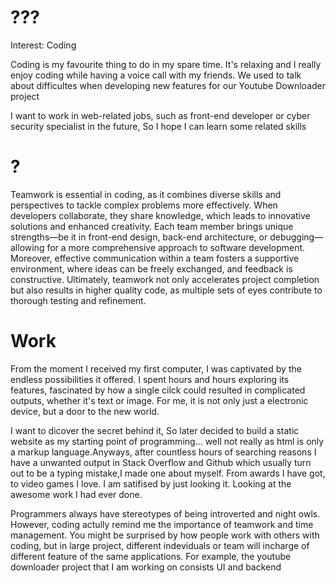 # ???
Interest: Coding

Coding is my favourite thing to do in my spare time. It's relaxing and I really enjoy coding while having a voice call with my friends.
We used to talk about difficultes when developing new features for our Youtube Downloader project

I want to work in web-related jobs, such as front-end developer or cyber security specialist in the future, So I hope I can learn some related skills

# ?
Teamwork is essential in coding, as it combines diverse skills and perspectives to tackle complex problems more effectively. When developers collaborate, they share knowledge, which leads to innovative solutions and enhanced creativity. Each team member brings unique strengths—be it in front-end design, back-end architecture, or debugging—allowing for a more comprehensive approach to software development. Moreover, effective communication within a team fosters a supportive environment, where ideas can be freely exchanged, and feedback is constructive. Ultimately, teamwork not only accelerates project completion but also results in higher quality code, as multiple sets of eyes contribute to thorough testing and refinement.

# Work
From the moment I received my first computer, I was captivated by the endless possibilities it offered. I spent hours and hours exploring its features, fascinated by how a single cilck could resulted in complicated outputs, whether it's text or image. For me, it is not only just a electronic device, but a door to the new world.

I want to dicover the secret behind it, So later decided to build a static website as my starting point of programming... well not really as html is only a markup language.Anyways, after countless hours of searching reasons I have a unwanted output in Stack Overflow and Github which usually turn out to be a typing mistake,I made one about myself. From awards I have got, to video games I love. I am satifised by just looking it. Looking at the awesome work I had ever done.

Programmers always have stereotypes of being introverted and night owls. However, coding actully remind me the importance of teamwork and time management.
You might be surprised by how people work with others with coding, but in large project, different indeviduals or team will incharge of different feature of the same applications. For example, the youtube downloader project that I am working on consists UI and backend 
